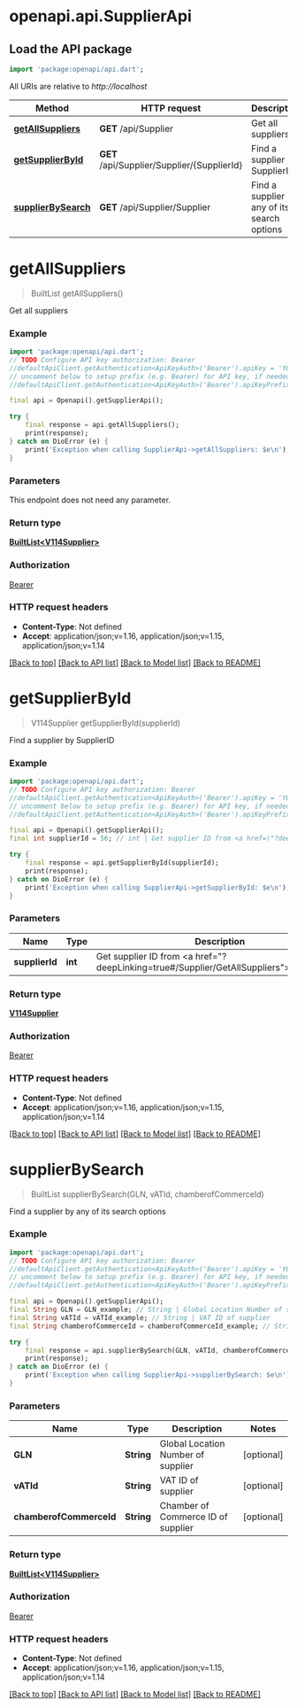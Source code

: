 # openapi.api.SupplierApi

## Load the API package
```dart
import 'package:openapi/api.dart';
```

All URIs are relative to *http://localhost*

Method | HTTP request | Description
------------- | ------------- | -------------
[**getAllSuppliers**](SupplierApi.md#getallsuppliers) | **GET** /api/Supplier | Get all suppliers
[**getSupplierById**](SupplierApi.md#getsupplierbyid) | **GET** /api/Supplier/Supplier/{SupplierId} | Find a supplier by SupplierID
[**supplierBySearch**](SupplierApi.md#supplierbysearch) | **GET** /api/Supplier/Supplier | Find a supplier by any of its search options


# **getAllSuppliers**
> BuiltList<V114Supplier> getAllSuppliers()

Get all suppliers

### Example
```dart
import 'package:openapi/api.dart';
// TODO Configure API key authorization: Bearer
//defaultApiClient.getAuthentication<ApiKeyAuth>('Bearer').apiKey = 'YOUR_API_KEY';
// uncomment below to setup prefix (e.g. Bearer) for API key, if needed
//defaultApiClient.getAuthentication<ApiKeyAuth>('Bearer').apiKeyPrefix = 'Bearer';

final api = Openapi().getSupplierApi();

try {
    final response = api.getAllSuppliers();
    print(response);
} catch on DioError (e) {
    print('Exception when calling SupplierApi->getAllSuppliers: $e\n');
}
```

### Parameters
This endpoint does not need any parameter.

### Return type

[**BuiltList&lt;V114Supplier&gt;**](V114Supplier.md)

### Authorization

[Bearer](../README.md#Bearer)

### HTTP request headers

 - **Content-Type**: Not defined
 - **Accept**: application/json;v=1.16, application/json;v=1.15, application/json;v=1.14

[[Back to top]](#) [[Back to API list]](../README.md#documentation-for-api-endpoints) [[Back to Model list]](../README.md#documentation-for-models) [[Back to README]](../README.md)

# **getSupplierById**
> V114Supplier getSupplierById(supplierId)

Find a supplier by SupplierID

### Example
```dart
import 'package:openapi/api.dart';
// TODO Configure API key authorization: Bearer
//defaultApiClient.getAuthentication<ApiKeyAuth>('Bearer').apiKey = 'YOUR_API_KEY';
// uncomment below to setup prefix (e.g. Bearer) for API key, if needed
//defaultApiClient.getAuthentication<ApiKeyAuth>('Bearer').apiKeyPrefix = 'Bearer';

final api = Openapi().getSupplierApi();
final int supplierId = 56; // int | Get supplier ID from <a href=\"?deepLinking=true#/Supplier/GetAllSuppliers\">/api/Supplier</a>

try {
    final response = api.getSupplierById(supplierId);
    print(response);
} catch on DioError (e) {
    print('Exception when calling SupplierApi->getSupplierById: $e\n');
}
```

### Parameters

Name | Type | Description  | Notes
------------- | ------------- | ------------- | -------------
 **supplierId** | **int**| Get supplier ID from <a href=\"?deepLinking=true#/Supplier/GetAllSuppliers\">/api/Supplier</a> | 

### Return type

[**V114Supplier**](V114Supplier.md)

### Authorization

[Bearer](../README.md#Bearer)

### HTTP request headers

 - **Content-Type**: Not defined
 - **Accept**: application/json;v=1.16, application/json;v=1.15, application/json;v=1.14

[[Back to top]](#) [[Back to API list]](../README.md#documentation-for-api-endpoints) [[Back to Model list]](../README.md#documentation-for-models) [[Back to README]](../README.md)

# **supplierBySearch**
> BuiltList<V114Supplier> supplierBySearch(GLN, vATId, chamberofCommerceId)

Find a supplier by any of its search options

### Example
```dart
import 'package:openapi/api.dart';
// TODO Configure API key authorization: Bearer
//defaultApiClient.getAuthentication<ApiKeyAuth>('Bearer').apiKey = 'YOUR_API_KEY';
// uncomment below to setup prefix (e.g. Bearer) for API key, if needed
//defaultApiClient.getAuthentication<ApiKeyAuth>('Bearer').apiKeyPrefix = 'Bearer';

final api = Openapi().getSupplierApi();
final String GLN = GLN_example; // String | Global Location Number of supplier
final String vATId = vATId_example; // String | VAT ID of supplier
final String chamberofCommerceId = chamberofCommerceId_example; // String | Chamber of Commerce ID of supplier

try {
    final response = api.supplierBySearch(GLN, vATId, chamberofCommerceId);
    print(response);
} catch on DioError (e) {
    print('Exception when calling SupplierApi->supplierBySearch: $e\n');
}
```

### Parameters

Name | Type | Description  | Notes
------------- | ------------- | ------------- | -------------
 **GLN** | **String**| Global Location Number of supplier | [optional] 
 **vATId** | **String**| VAT ID of supplier | [optional] 
 **chamberofCommerceId** | **String**| Chamber of Commerce ID of supplier | [optional] 

### Return type

[**BuiltList&lt;V114Supplier&gt;**](V114Supplier.md)

### Authorization

[Bearer](../README.md#Bearer)

### HTTP request headers

 - **Content-Type**: Not defined
 - **Accept**: application/json;v=1.16, application/json;v=1.15, application/json;v=1.14

[[Back to top]](#) [[Back to API list]](../README.md#documentation-for-api-endpoints) [[Back to Model list]](../README.md#documentation-for-models) [[Back to README]](../README.md)

